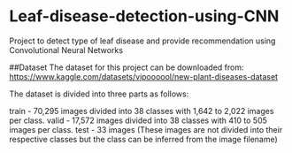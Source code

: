 # Leaf-disease-detection-using-CNN
Project to detect type of leaf disease and provide recommendation using Convolutional Neural Networks

##Dataset
The dataset for this project can be downloaded from:
https://www.kaggle.com/datasets/vipoooool/new-plant-diseases-dataset

The dataset is divided into three parts as follows:  

train - 70,295 images divided into 38 classes with 1,642 to 2,022 images per class.
valid - 17,572 images divided into 38 classes with 410 to 505 images per class.
test - 33 images (These images are not divided into their respective classes but the class can be inferred from the image filename)


























